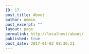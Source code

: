 ```yaml
---
ID: 17
post_title: About
author: Admin
post_excerpt: ""
layout: page
permalink: http://localhost/about/
published: true
post_date: 2017-01-02 08:36:21
---
```

<!-- wp:siteorigin-panels/layout-block {"panelsData":{"widgets":[{"heading-title":"About Us","subheading":"","panels_info":{"class":"FT_Widget_Heading","grid":0,"cell":0,"id":0,"widget_id":"8cf41a4a-5f82-45fe-850e-830434adf885","style":{"background_image_attachment":false,"background_display":"tile"}}},{"title":"","text":"\u003cp\u003eThe Esther Nyawira Cancer Foundation provides cancer awareness, cancer screening information, healthy diet information for cancer patients and counselling. The organization aims to provide a strong support for cancer survivors and reduce social stigma. The goal is not only to raise money but to promote awareness and provide education regarding screening and community resources.\u003c/p\u003e\n\u003chr /\u003e\n\u003cp\u003e\u0026nbsp;\u003c/p\u003e\n","text_selected_editor":"tmce","autop":true,"_sow_form_id":"10446013435c9fd47e94394625269557","_sow_form_timestamp":"1553978695666","panels_info":{"class":"SiteOrigin_Widget_Editor_Widget","grid":1,"cell":0,"id":1,"widget_id":"afd4d7ca-9326-4ac0-9148-bf86e82abd55","style":{"background_image_attachment":false,"background_display":"tile"}}},{"heading-title":"Our Mission","subheading":"","panels_info":{"class":"FT_Widget_Heading","grid":2,"cell":0,"id":2,"widget_id":"482fd18f-3336-451d-8aab-e4fd57fce169","style":{"background_image_attachment":false,"background_display":"tile"}}},{"title":"","text":"\u003cp\u003eTo establish and strengthen community based systems and structures for the identification, prevention, mitigation and response to cancer.\u003c/p\u003e\n","text_selected_editor":"tinymce","autop":true,"_sow_form_id":"1941075225c9fd591b7f9b820212294","_sow_form_timestamp":"1553978787534","panels_info":{"class":"SiteOrigin_Widget_Editor_Widget","grid":2,"cell":0,"id":3,"widget_id":"30da6541-cede-4bbd-aa25-3a3544269119","style":{"background_image_attachment":false,"background_display":"tile"}}},{"heading-title":"How you can help us","subheading":"","panels_info":{"class":"FT_Widget_Heading","grid":2,"cell":0,"id":4,"widget_id":"05399c47-3a6d-45f1-ab69-7e5ccb899dfb","style":{"background_image_attachment":false,"background_display":"tile"}}},{"title":"","text":"\u003cp\u003eWe urge donors and people of goodwill to contribute so that we can improve awareness and prevention strategies for people who cannot afford to raise money for screening, treatment, medical schemes such as NHIF and provide them with proper diet.\u003c/p\u003e\n","text_selected_editor":"tinymce","autop":true,"_sow_form_id":"13906264705c9fd72b8dab5393965393","_sow_form_timestamp":"1553979230161","panels_info":{"class":"SiteOrigin_Widget_Editor_Widget","grid":2,"cell":0,"id":5,"widget_id":"9f2ac208-be5e-47c9-a8fc-d99e70f606f2","style":{"background_image_attachment":false,"background_display":"tile"}}},{"heading-title":"Our objectives","subheading":"","panels_info":{"class":"FT_Widget_Heading","grid":2,"cell":1,"id":6,"widget_id":"eb2f639e-6bf0-419d-801d-56753546636a","style":{"background_image_attachment":false,"background_display":"tile"}}},{"title":"","text":"\u003cul\u003e\n\u003cli\u003eOrganize conferences, seminars, workshops, street meeting, open air crusades and research on matters relating to cancer illness.\u003c/li\u003e\n\u003cli\u003eTo promote public awareness of various types of cancer through audio-visual, print media, distribute literature and general support to the survivors, patients and community at large.\u003c/li\u003e\n\u003cli\u003eTo provide financial support for effective programs and services for various types of cancer prevention and control.\u003c/li\u003e\n\u003cli\u003eTo establish and maintain educational facilities in support of cancer patients and survivors but not limited to schools, churches, clubs, associations etc.\u003c/li\u003e\n\u003cli\u003eTo work hand in hand with government authorities, companies, well wishers and donors in empowering the community through development projects.\u003c/li\u003e\n\u003cli\u003eFacilitate medical aid to the cancer patients and survivors.\u003c/li\u003e\n\u003cli\u003eTo create demand for screening and early detection for various kinds of cancer.\u003c/li\u003e\n\u003cli\u003eTrain communities on appropriate technologies to enhance food nutrition and improve nutritional needs of the vulnerable people.\u003c/li\u003e\n\u003cli\u003eSupport and protect orphans and vulnerable children.\u003c/li\u003e\n\u003cli\u003eProvide information and facilitating NHIF enrollment and insurance schemes.\u003c/li\u003e\n\u003cli\u003eConnect cancer patients with palliative caregivers and counselling.\u003c/li\u003e\n\u003c/ul\u003e\n","text_selected_editor":"tmce","autop":true,"_sow_form_id":"14866433915c9fd5b07e6c1217163861","_sow_form_timestamp":"1553979008563","panels_info":{"class":"SiteOrigin_Widget_Editor_Widget","grid":2,"cell":1,"id":7,"widget_id":"76a0e203-980c-4051-bb1f-9bc0624bcdfa","style":{"background_image_attachment":false,"background_display":"tile"}}}],"grids":[{"cells":1,"style":{"background_image_attachment":false,"background_display":"tile","cell_alignment":"flex-start"},"ratio":1,"ratio_direction":"right"},{"cells":1,"style":{"background_image_attachment":false,"background_display":"tile","cell_alignment":"flex-start"},"ratio":1,"ratio_direction":"right"},{"cells":2,"style":{"background_image_attachment":false,"background_display":"tile","cell_alignment":"flex-start"},"ratio":0.61803398,"ratio_direction":"left"}],"grid_cells":[{"grid":0,"index":0,"weight":1,"style":[]},{"grid":1,"index":0,"weight":1,"style":[]},{"grid":2,"index":0,"weight":0.3819660079079427,"style":[]},{"grid":2,"index":1,"weight":0.6180339920920573,"style":[]}]}} /-->